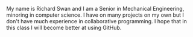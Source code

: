 My name is Richard Swan and I am a Senior in Mechanical Engineering, minoring in computer science. I have on many projects on my own but I don't have much experience in collaborative programming. I hope that in this class I will become better at using GitHub.

